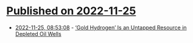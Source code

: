# [Published on 2022-11-25](index.md)

* [2022-11-25, 08:53:08](https://news.ycombinator.com/item?id=33740536) - [‘Gold Hydrogen’ Is an Untapped Resource in Depleted Oil Wells](https://www.wired.co.uk/article/gold-hydrogen)
